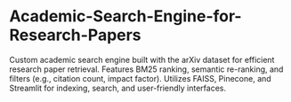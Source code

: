 # Academic-Search-Engine-for-Research-Papers
 Custom academic search engine built with the arXiv dataset for efficient research paper retrieval. Features BM25 ranking, semantic re-ranking, and filters (e.g., citation count, impact factor). Utilizes FAISS, Pinecone, and Streamlit for indexing, search, and user-friendly interfaces.
